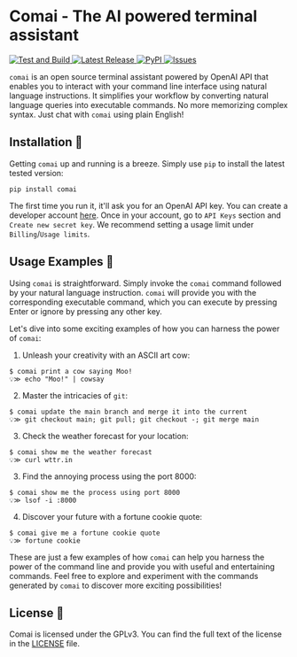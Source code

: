 # Comai - The AI powered terminal assistant

<p align="left">
<a href="https://github.com/ricopinazo/comai/actions/workflows/tests.yml/badge.svg">
<img alt="Test and Build" src="https://github.com/ricopinazo/comai/actions/workflows/tests.yml/badge.svg" />
</a>
<a href="https://github.com/ricopinazo/comai/releases">
<img alt="Latest Release" src="https://img.shields.io/github/v/release/ricopinazo/comai?color=brightgreen&include_prereleases" />
</a>
<a href="https://pypi.org/project/comai/">
<img alt="PyPI" src="https://img.shields.io/pypi/v/comai">
</a>
<a href="https://github.com/ricopinazo/comai/issues">
<img alt="Issues" src="https://img.shields.io/github/issues/ricopinazo/comai?color=brightgreen" />
</a>
</p>

`comai` is an open source terminal assistant powered by OpenAI API that enables you to interact with your command line interface using natural language instructions. It simplifies your workflow by converting natural language queries into executable commands. No more memorizing complex syntax. Just chat with `comai` using plain English!

## Installation 🚀

Getting `comai` up and running is a breeze. Simply use `pip` to install the latest tested version:

```shell
pip install comai
```

The first time you run it, it'll ask you for an OpenAI API key. You can create a developer account [here](https://platform.openai.com/overview). Once in your account, go to `API Keys` section and `Create new secret key`. We recommend setting a usage limit under `Billing`/`Usage limits`.

## Usage Examples 🎉

Using `comai` is straightforward. Simply invoke the `comai` command followed by your natural language instruction. `comai` will provide you with the corresponding executable command, which you can execute by pressing Enter or ignore by pressing any other key.

Let's dive into some exciting examples of how you can harness the power of `comai`:

1. Unleash your creativity with an ASCII art cow:
```shell
$ comai print a cow saying Moo!
💡≫ echo "Moo!" | cowsay
```

2. Master the intricacies of `git`:
```shell
$ comai update the main branch and merge it into the current
💡≫ git checkout main; git pull; git checkout -; git merge main
```


3. Check the weather forecast for your location:
```shell
$ comai show me the weather forecast
💡≫ curl wttr.in
```

3. Find the annoying process using the port 8000:
```shell
$ comai show me the process using port 8000
💡≫ lsof -i :8000
```

4. Discover your future with a fortune cookie quote:
```shell
$ comai give me a fortune cookie quote
💡≫ fortune cookie
```

These are just a few examples of how `comai` can help you harness the power of the command line and provide you with useful and entertaining commands. Feel free to explore and experiment with the commands generated by `comai` to discover more exciting possibilities!

## License 📜

Comai is licensed under the GPLv3. You can find the full text of the license in the [LICENSE](./LICENSE) file.
